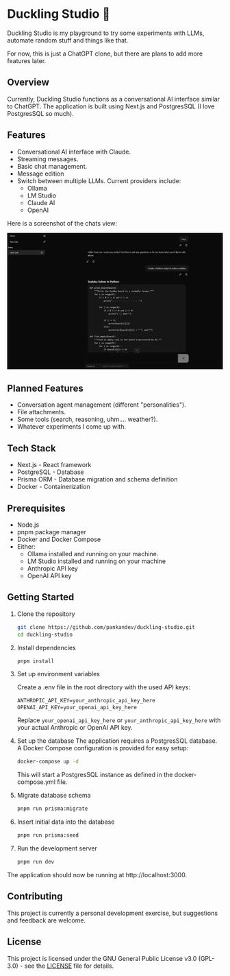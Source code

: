 # Duckling Studio 🦆

Duckling Studio is my playground to try some experiments with LLMs, automate random stuff and
things like that.

For now, this is just a ChatGPT clone, but there are plans to add more features later.

## Overview

Currently, Duckling Studio functions as a conversational AI interface similar to ChatGPT. The application is built using
Next.js and PostgresSQL (I love PostgresSQL so much).

## Features

- Conversational AI interface with Claude.
- Streaming messages.
- Basic chat management.
- Message edition
- Switch between multiple LLMs. Current providers include:
  - Ollama
  - LM Studio
  - Claude AI
  - OpenAI

Here is a screenshot of the chats view:

![Duckling Studio Chats Screenshot](images/duckling-studio-chats.png)

## Planned Features

- Conversation agent management (different "personalities").
- File attachments.
- Some tools (search, reasoning, uhm.... weather?).
- Whatever experiments I come up with.

## Tech Stack

- Next.js - React framework
- PostgreSQL - Database
- Prisma ORM - Database migration and schema definition
- Docker - Containerization

## Prerequisites

- Node.js
- pnpm package manager
- Docker and Docker Compose
- Either:
  - Ollama installed and running on your machine.
  - LM Studio installed and running on your machine
  - Anthropic API key
  - OpenAI API key

## Getting Started

1. Clone the repository
    ```bash
    git clone https://github.com/pankandev/duckling-studio.git
    cd duckling-studio
    ```
2. Install dependencies
    ```bash
    pnpm install
    ```
3. Set up environment variables

   Create a .env file in the root directory with the used API keys:
   ```dotenv
   ANTHROPIC_API_KEY=your_anthropic_api_key_here
   OPENAI_API_KEY=your_openai_api_key_here
   ```
   Replace `your_openai_api_key_here` or `your_anthropic_api_key_here` with your actual Anthropic or OpenAI API key.
4. Set up the database
   The application requires a PostgresSQL database. A Docker Compose configuration is provided for easy setup:
    ```bash
    docker-compose up -d
    ```
   This will start a PostgresSQL instance as defined in the docker-compose.yml file.
5. Migrate database schema
    ```bash
    pnpm run prisma:migrate
    ```
6. Insert initial data into the database
    ```bash
    pnpm run prisma:seed
    ```
7. Run the development server
    ```bash
    pnpm run dev
    ```

The application should now be running at http://localhost:3000.

## Contributing

This project is currently a personal development exercise, but suggestions and feedback are welcome.

## License

This project is licensed under the GNU General Public License v3.0 (GPL-3.0) - see the [LICENSE](LICENSE) file for details.
